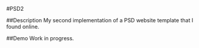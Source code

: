 #PSD2

##Description
My second implementation of a PSD website template that I found online.

##Demo
Work in progress.